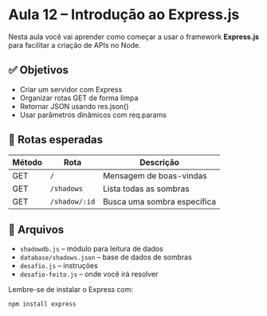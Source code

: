 # Aula 12 – Introdução ao Express.js

Nesta aula você vai aprender como começar a usar o framework **Express.js** para facilitar a criação de APIs no Node.

## ✅ Objetivos

- Criar um servidor com Express
- Organizar rotas GET de forma limpa
- Retornar JSON usando res.json()
- Usar parâmetros dinâmicos com req.params

## 📌 Rotas esperadas

| Método | Rota           | Descrição                         |
|--------|----------------|-----------------------------------|
| GET    | `/`            | Mensagem de boas-vindas           |
| GET    | `/shadows`     | Lista todas as sombras            |
| GET    | `/shadow/:id`  | Busca uma sombra específica       |

## 📁 Arquivos

- `shadowdb.js` – módulo para leitura de dados
- `database/shadows.json` – base de dados de sombras
- `desafio.js` – instruções
- `desafio-feito.js` – onde você irá resolver

Lembre-se de instalar o Express com:

```
npm install express
```
